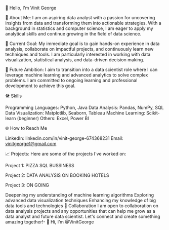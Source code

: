 👋 Hello, I'm Vinit George

🌟 About Me:
I am an aspiring data analyst with a passion for uncovering insights from data and transforming them into actionable strategies. With a background in statistics and computer science, I am eager to apply my analytical skills and continue growing in the field of data science.

🎯 Current Goal:
My immediate goal is to gain hands-on experience in data analysis, collaborate on impactful projects, and continuously learn new techniques and tools. I am particularly interested in working with data visualization, statistical analysis, and data-driven decision making.

🚀 Future Ambition:
I aim to transition into a data scientist role where I can leverage machine learning and advanced analytics to solve complex problems. I am committed to ongoing learning and professional development to achieve this goal.


🛠️ Skills

Programming Languages: Python, Java
Data Analysis: Pandas, NumPy, SQL
Data Visualization: Matplotlib, Seaborn, Tableau
Machine Learning: Scikit-learn (beginner)
Others: Excel, Power BI

🌐 How to Reach Me

LinkedIn: linkedin.com/in/vinit-george-674368231
Email: vinitgeorge1@gmail.com

📈 Projects:
Here are some of the projects I've worked on:

Project 1: PIZZA SQL BUSSINESS

Project 2: DATA ANALYSIS ON BOOKING HOTELS

Project 3: ON GOING 

Deepening my understanding of machine learning algorithms
Exploring advanced data visualization techniques
Enhancing my knowledge of big data tools and technologies
🤝 Collaboration
I am open to collaboration on data analysis projects and any opportunities that can help me grow as a data analyst and future data scientist. Let's connect and create something amazing together!- 👋 Hi, I’m @VinitGeorge
